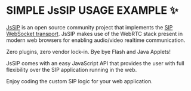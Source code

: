 # SIMPLE JsSIP USAGE EXAMPLE ✨  

[JsSIP](https://jssip.net) is an open source community project that implements the [SIP WebSocket transport](https://datatracker.ietf.org/doc/html/rfc7118).
JsSIP makes use of the WebRTC stack present in modern web browsers for enabling audio/video realtime communication.

Zero plugins, zero vendor lock-in. Bye bye Flash and Java Applets!

JsSIP comes with an easy JavaScript API that provides the user with full flexibility over the SIP application running in the web.

Enjoy coding the custom SIP logic for your web application.